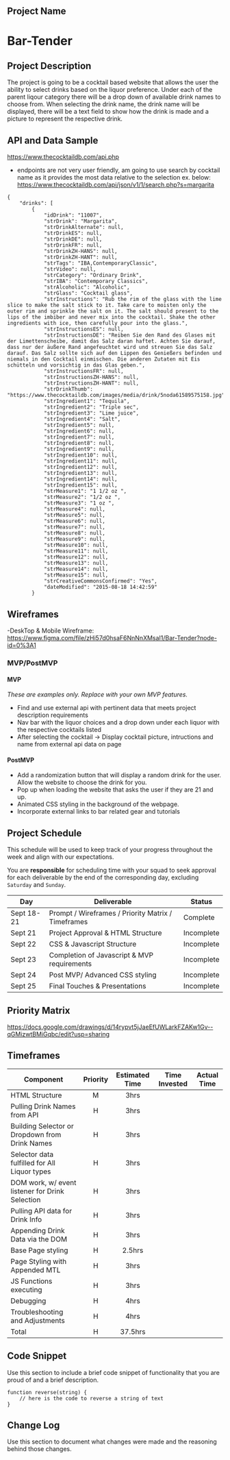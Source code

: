 ## Project Name

# Bar-Tender

## Project Description

The project is going to be a cocktail based website that allows the user the ability to select drinks based on the liquor preference. Under each of the parent liqour category there will be a drop down of available drink names to choose from. When selecting the drink name, the drink name will be displayed, there will be a text field to show how the drink is made and a picture to represent the respective drink.

## API and Data Sample

https://www.thecocktaildb.com/api.php

- endpoints are not very user friendly, am going to use search by cocktail name as it provides the most data relative to the selection
ex. below: 
https://www.thecocktaildb.com/api/json/v1/1/search.php?s=margarita
```
{
    "drinks": [
        {
            "idDrink": "11007",
            "strDrink": "Margarita",
            "strDrinkAlternate": null,
            "strDrinkES": null,
            "strDrinkDE": null,
            "strDrinkFR": null,
            "strDrinkZH-HANS": null,
            "strDrinkZH-HANT": null,
            "strTags": "IBA,ContemporaryClassic",
            "strVideo": null,
            "strCategory": "Ordinary Drink",
            "strIBA": "Contemporary Classics",
            "strAlcoholic": "Alcoholic",
            "strGlass": "Cocktail glass",
            "strInstructions": "Rub the rim of the glass with the lime slice to make the salt stick to it. Take care to moisten only the outer rim and sprinkle the salt on it. The salt should present to the lips of the imbiber and never mix into the cocktail. Shake the other ingredients with ice, then carefully pour into the glass.",
            "strInstructionsES": null,
            "strInstructionsDE": "Reiben Sie den Rand des Glases mit der Limettenscheibe, damit das Salz daran haftet. Achten Sie darauf, dass nur der äußere Rand angefeuchtet wird und streuen Sie das Salz darauf. Das Salz sollte sich auf den Lippen des Genießers befinden und niemals in den Cocktail einmischen. Die anderen Zutaten mit Eis schütteln und vorsichtig in das Glas geben.",
            "strInstructionsFR": null,
            "strInstructionsZH-HANS": null,
            "strInstructionsZH-HANT": null,
            "strDrinkThumb": "https://www.thecocktaildb.com/images/media/drink/5noda61589575158.jpg",
            "strIngredient1": "Tequila",
            "strIngredient2": "Triple sec",
            "strIngredient3": "Lime juice",
            "strIngredient4": "Salt",
            "strIngredient5": null,
            "strIngredient6": null,
            "strIngredient7": null,
            "strIngredient8": null,
            "strIngredient9": null,
            "strIngredient10": null,
            "strIngredient11": null,
            "strIngredient12": null,
            "strIngredient13": null,
            "strIngredient14": null,
            "strIngredient15": null,
            "strMeasure1": "1 1/2 oz ",
            "strMeasure2": "1/2 oz ",
            "strMeasure3": "1 oz ",
            "strMeasure4": null,
            "strMeasure5": null,
            "strMeasure6": null,
            "strMeasure7": null,
            "strMeasure8": null,
            "strMeasure9": null,
            "strMeasure10": null,
            "strMeasure11": null,
            "strMeasure12": null,
            "strMeasure13": null,
            "strMeasure14": null,
            "strMeasure15": null,
            "strCreativeCommonsConfirmed": "Yes",
            "dateModified": "2015-08-18 14:42:59"
        }
```


## Wireframes

-DeskTop & Mobile Wireframe:
https://www.figma.com/file/zHi57d0hsaF6NnNnXMsaI1/Bar-Tender?node-id=0%3A1

### MVP/PostMVP

#### MVP 
*These are examples only. Replace with your own MVP features.*

- Find and use external api with pertinent data that meets project description requirements
- Nav bar with the liquor choices and a drop down under each liquor with the respective cocktails listed
- After selecting the cocktail -> Display cocktail picture, intructions and name from external api data on page

#### PostMVP  


- Add a randomization button that will display a random drink for the user. Allow the website to choose the drink for you.
- Pop up when loading the website that asks the user if they are 21 and up.
- Animated CSS styling in the background of the webpage.
- Incorporate external links to bar related gear and tutorials

## Project Schedule

This schedule will be used to keep track of your progress throughout the week and align with our expectations.  

You are **responsible** for scheduling time with your squad to seek approval for each deliverable by the end of the corresponding day, excluding `Saturday` and `Sunday`.

|  Day | Deliverable | Status
|---|---| ---|
|Sept 18-21| Prompt / Wireframes / Priority Matrix / Timeframes | Complete
|Sept 21| Project Approval & HTML Structure | Incomplete
|Sept 22| CSS & Javascript Structure | Incomplete
|Sept 23| Completion of Javascript & MVP requirements | Incomplete
|Sept 24| Post MVP/ Advanced CSS styling | Incomplete
|Sept 25| Final Touches & Presentations | Incomplete

## Priority Matrix

https://docs.google.com/drawings/d/14rypvt5jJaeEfUWLarkFZAKw1Gv--qGMizwtBMiGqbc/edit?usp=sharing

## Timeframes

| Component | Priority | Estimated Time | Time Invested | Actual Time |
| --- | :---: |  :---: | :---: | :---: |
| HTML Structure | M | 3hrs|  |  |
| Pulling Drink Names from API | H | 3hrs|  |  |
| Building Selector or Dropdown from Drink Names | H | 3hrs|  |  |
| Selector data fulfilled for All Liquor types | H | 3hrs|  |  |
| DOM work, w/ event listener for Drink Selection | H | 3hrs|  |  |
| Pulling API data for Drink Info | H | 3hrs|  |  |
| Appending Drink Data via the DOM | H | 3hrs|  |  |
| Base Page styling | H | 2.5hrs|  |  |
| Page Styling with Appended MTL | H | 3hrs|  |  |
| JS Functions executing | H | 3hrs|  |  |
| Debugging | H | 4hrs|  |  |
| Troubleshooting and Adjustments | H | 4hrs|  |  |
| Total | H | 37.5hrs|  |  |

## Code Snippet

Use this section to include a brief code snippet of functionality that you are proud of and a brief description.  

```
function reverse(string) {
	// here is the code to reverse a string of text
}
```

## Change Log
 Use this section to document what changes were made and the reasoning behind those changes.
